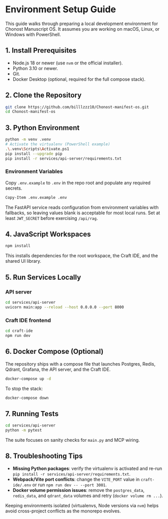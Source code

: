 # Environment Setup Guide

This guide walks through preparing a local development environment for Chonost Manuscript OS. It assumes you are working on macOS, Linux, or Windows with PowerShell.

## 1. Install Prerequisites

- Node.js 18 or newer (use `nvm` or the official installer).
- Python 3.10 or newer.
- Git.
- Docker Desktop (optional, required for the full compose stack).

## 2. Clone the Repository

```bash
git clone https://github.com/billlzzz10/Chonost-manifest-os.git
cd Chonost-manifest-os
```

## 3. Python Environment

```bash
python -m venv .venv
# Activate the virtualenv (PowerShell example)
.\.venv\Scripts\Activate.ps1
pip install --upgrade pip
pip install -r services/api-server/requirements.txt
```

### Environment Variables

Copy `.env.example` to `.env` in the repo root and populate any required secrets.

```bash
Copy-Item .env.example .env
```

The FastAPI service reads configuration from environment variables with fallbacks, so leaving values blank is acceptable for most local runs. Set at least `JWT_SECRET` before exercising `/api/rag`.

## 4. JavaScript Workspaces

```bash
npm install
```

This installs dependencies for the root workspace, the Craft IDE, and the shared UI library.

## 5. Run Services Locally

### API server

```bash
cd services/api-server
uvicorn main:app --reload --host 0.0.0.0 --port 8000
```

### Craft IDE frontend

```bash
cd craft-ide
npm run dev
```

## 6. Docker Compose (Optional)

The repository ships with a compose file that launches Postgres, Redis, Qdrant, Grafana, the API server, and the Craft IDE.

```bash
docker-compose up -d
```

To stop the stack:

```bash
docker-compose down
```

## 7. Running Tests

```bash
cd services/api-server
python -m pytest
```

The suite focuses on sanity checks for `main.py` and MCP wiring.

## 8. Troubleshooting Tips

- **Missing Python packages**: verify the virtualenv is activated and re-run `pip install -r services/api-server/requirements.txt`.
- **Webpack/Vite port conflicts**: change the `VITE_PORT` value in `craft-ide/.env` or run `npm run dev -- --port 3001`.
- **Docker volume permission issues**: remove the `postgres_data`, `redis_data`, and `qdrant_data` volumes and retry (`docker volume rm ...`).

Keeping environments isolated (virtualenvs, Node versions via `nvm`) helps avoid cross-project conflicts as the monorepo evolves.

